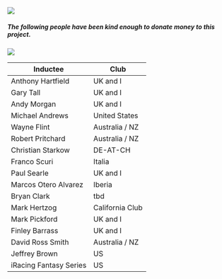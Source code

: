 ![](http://www.lions2e2.org/wp-content/uploads/2015/08/hall_of_fame_lions.jpg)

##### The following people have been kind enough to donate money to this project.

<a href="https://www.paypal.me/BrockCremer"><img src="https://www.paypal.com/en_GB/i/btn/x-click-butcc-donate.gif"></a>

| Inductee          | Club     |
|-------------------|----------|
| Anthony Hartfield | UK and I |
| Gary Tall         | UK and I |
| Andy Morgan       | UK and I |
| Michael Andrews   | United States |
| Wayne Flint       | Australia / NZ |
| Robert Pritchard  | Australia / NZ |
| Christian Starkow | DE-AT-CH |
| Franco Scuri | Italia |
| Paul Searle | UK and I |
| Marcos Otero Alvarez | Iberia |
| Bryan Clark | tbd |
| Mark Hertzog | California Club |
| Mark Pickford | UK and I |
| Finley Barrass | UK and I |
| David Ross Smith | Australia / NZ |
| Jeffrey Brown | US |
| iRacing Fantasy Series | US |
